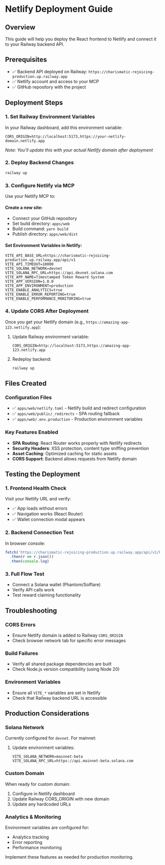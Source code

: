 # Netlify Deployment Guide

## Overview
This guide will help you deploy the React frontend to Netlify and connect it to your Railway backend API.

## Prerequisites
- ✅ Backend API deployed on Railway: `https://charismatic-rejoicing-production.up.railway.app`
- ✅ Netlify account and access to your MCP
- ✅ GitHub repository with the project

## Deployment Steps

### 1. Set Railway Environment Variables
In your Railway dashboard, add this environment variable:
```
CORS_ORIGIN=http://localhost:5173,https://your-netlify-domain.netlify.app
```
*Note: You'll update this with your actual Netlify domain after deployment*

### 2. Deploy Backend Changes
```bash
railway up
```

### 3. Configure Netlify via MCP
Use your Netlify MCP to:

#### Create a new site:
- Connect your GitHub repository
- Set build directory: `apps/web`
- Build command: `yarn build`
- Publish directory: `apps/web/dist`

#### Set Environment Variables in Netlify:
```
VITE_API_BASE_URL=https://charismatic-rejoicing-production.up.railway.app/api/v1
VITE_API_TIMEOUT=10000
VITE_SOLANA_NETWORK=devnet
VITE_SOLANA_RPC_URL=https://api.devnet.solana.com
VITE_APP_NAME=Timestamped Token Reward System
VITE_APP_VERSION=1.0.0
VITE_APP_ENVIRONMENT=production
VITE_ENABLE_ANALYTICS=true
VITE_ENABLE_ERROR_REPORTING=true
VITE_ENABLE_PERFORMANCE_MONITORING=true
```

### 4. Update CORS After Deployment
Once you get your Netlify domain (e.g., `https://amazing-app-123.netlify.app`):

1. Update Railway environment variable:
   ```
   CORS_ORIGIN=http://localhost:5173,https://amazing-app-123.netlify.app
   ```

2. Redeploy backend:
   ```bash
   railway up
   ```

## Files Created

### Configuration Files
- ✅ `apps/web/netlify.toml` - Netlify build and redirect configuration
- ✅ `apps/web/public/_redirects` - SPA routing fallback
- ✅ `apps/web/.env.production` - Production environment variables

### Key Features Enabled
- **SPA Routing**: React Router works properly with Netlify redirects
- **Security Headers**: XSS protection, content type sniffing prevention
- **Asset Caching**: Optimized caching for static assets
- **CORS Support**: Backend allows requests from Netlify domain

## Testing the Deployment

### 1. Frontend Health Check
Visit your Netlify URL and verify:
- ✅ App loads without errors
- ✅ Navigation works (React Router)
- ✅ Wallet connection modal appears

### 2. Backend Connection Test
In browser console:
```javascript
fetch('https://charismatic-rejoicing-production.up.railway.app/api/v1/health')
  .then(r => r.json())
  .then(console.log)
```

### 3. Full Flow Test
- Connect a Solana wallet (Phantom/Solflare)
- Verify API calls work
- Test reward claiming functionality

## Troubleshooting

### CORS Errors
- Ensure Netlify domain is added to Railway `CORS_ORIGIN`
- Check browser network tab for specific error messages

### Build Failures
- Verify all shared package dependencies are built
- Check Node.js version compatibility (using Node 20)

### Environment Variables
- Ensure all `VITE_*` variables are set in Netlify
- Check that Railway backend URL is accessible

## Production Considerations

### Solana Network
Currently configured for `devnet`. For mainnet:
1. Update environment variables:
   ```
   VITE_SOLANA_NETWORK=mainnet-beta
   VITE_SOLANA_RPC_URL=https://api.mainnet-beta.solana.com
   ```

### Custom Domain
When ready for custom domain:
1. Configure in Netlify dashboard
2. Update Railway CORS_ORIGIN with new domain
3. Update any hardcoded URLs

### Analytics & Monitoring
Environment variables are configured for:
- Analytics tracking
- Error reporting
- Performance monitoring

Implement these features as needed for production monitoring.